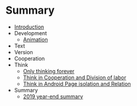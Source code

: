 # Summary

* [Introduction](README.md)
* Development
  * [Animation](ui/animation/README.md)
* Text
* Version
* Cooperation
* Think
  * [Only thinking forever](only_thinking_forever.md)
  * [Think in Cooperation and Division of labor](Thing20190725.md)
  * [Think in Android Page isolation and Relation](Think20190823.md)
* Summary
  * [2019 year-end summary](2019_year-end_summary.md)
